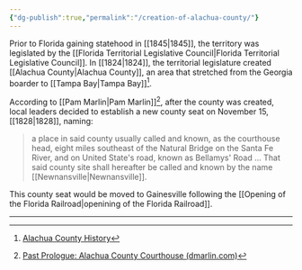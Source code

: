 ```yaml
---
{"dg-publish":true,"permalink":"/creation-of-alachua-county/"}
---
```



Prior to Florida gaining statehood in [[1845\|1845]], the territory was legislated by the [[Florida Territorial Legislative Council\|Florida Territorial Legislative Council]]. In [[1824\|1824]], the territorial legislature created [[Alachua County\|Alachua County]], an area that stretched from the Georgia boarder to [[Tampa Bay\|Tampa Bay]][^1]. 

According to [[Pam Marlin\|Pam Marlin]][^2], after the county was created, local leaders decided to establish a new county seat on November 15, [[1828\|1828]], naming:

>a place in said county usually called and known, as the courthouse head, eight miles southeast of the Natural Bridge on the Santa Fe River, and on United State's road, known as Bellamys' Road ... That said county site shall hereafter be called and known by the name [[Newnansville\|Newnansville]].

This county seat would be moved to Gainesville following the [[Opening of the Florida Railroad\|openining of the Florida Railroad]]. 

---
[^1]: [Alachua County History](https://alachuacounty.us/govt/pages/alachuacountyhistory.aspx#:~:text=Originally%20part%20of%20the%20Arredondo,Georgia%20border%20to%20Tampa%20Bay.)
[^2]: [Past Prologue: Alachua County Courthouse (dmarlin.com)](https://dmarlin.com/pastprologue/blog/alachua-county-courthouse/)